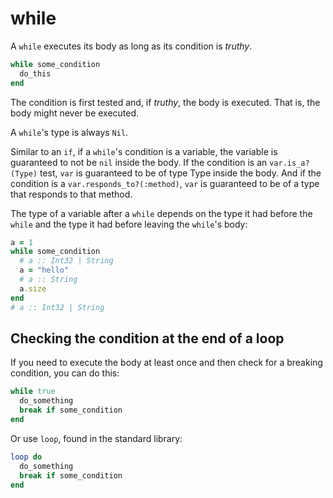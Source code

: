 # while

A `while` executes its body as long as its condition is *truthy*.

```ruby
while some_condition
  do_this
end
```

The condition is first tested and, if *truthy*, the body is executed. That is, the body might never be executed.

A `while`'s type is always `Nil`.

Similar to an `if`, if a `while`'s condition is a variable, the variable is guaranteed to not be `nil` inside the body. If the condition is an `var.is_a?(Type)` test, `var` is guaranteed to be of type Type inside the body. And if the condition is a `var.responds_to?(:method)`, `var` is guaranteed to be of a type that responds to that method.

The type of a variable after a `while` depends on the type it had before the `while` and the type it had before leaving the `while`'s body:

```ruby
a = 1
while some_condition
  # a :: Int32 | String
  a = "hello"
  # a :: String
  a.size
end
# a :: Int32 | String
```

## Checking the condition at the end of a loop

If you need to execute the body at least once and then check for a breaking condition, you can do this:

```ruby
while true
  do_something
  break if some_condition
end
```

Or use `loop`, found in the standard library:

```ruby
loop do
  do_something
  break if some_condition
end
```
